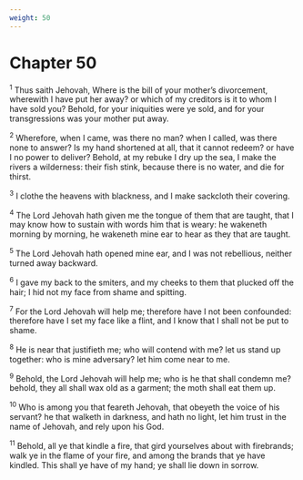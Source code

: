 ```yaml
---
weight: 50
---
```


# Chapter 50

<sup>1</sup> Thus saith Jehovah, Where is the bill of your mother’s divorcement, wherewith I have put her away? or which of my creditors is it to whom I have sold you? Behold, for your iniquities were ye sold, and for your transgressions was your mother put away. 

<sup>2</sup> Wherefore, when I came, was there no man? when I called, was there none to answer? Is my hand shortened at all, that it cannot redeem? or have I no power to deliver? Behold, at my rebuke I dry up the sea, I make the rivers a wilderness: their fish stink, because there is no water, and die for thirst. 

<sup>3</sup> I clothe the heavens with blackness, and I make sackcloth their covering. 

<sup>4</sup> The Lord Jehovah hath given me the tongue of them that are taught, that I may know how to sustain with words him that is weary: he wakeneth morning by morning, he wakeneth mine ear to hear as they that are taught. 

<sup>5</sup> The Lord Jehovah hath opened mine ear, and I was not rebellious, neither turned away backward. 

<sup>6</sup> I gave my back to the smiters, and my cheeks to them that plucked off the hair; I hid not my face from shame and spitting. 

<sup>7</sup> For the Lord Jehovah will help me; therefore have I not been confounded: therefore have I set my face like a flint, and I know that I shall not be put to shame. 

<sup>8</sup> He is near that justifieth me; who will contend with me? let us stand up together: who is mine adversary? let him come near to me. 

<sup>9</sup> Behold, the Lord Jehovah will help me; who is he that shall condemn me? behold, they all shall wax old as a garment; the moth shall eat them up. 

<sup>10</sup> Who is among you that feareth Jehovah, that obeyeth the voice of his servant? he that walketh in darkness, and hath no light, let him trust in the name of Jehovah, and rely upon his God. 

<sup>11</sup> Behold, all ye that kindle a fire, that gird yourselves about with firebrands; walk ye in the flame of your fire, and among the brands that ye have kindled. This shall ye have of my hand; ye shall lie down in sorrow. 


